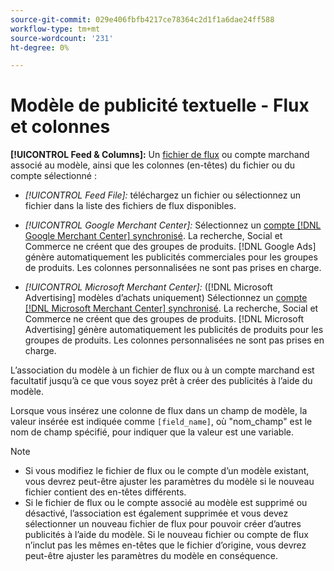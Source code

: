 ```yaml
---
source-git-commit: 029e406fbfb4217ce78364c2d1f1a6dae24ff588
workflow-type: tm+mt
source-wordcount: '231'
ht-degree: 0%

---
```

# Modèle de publicité textuelle - Flux et colonnes

**[!UICONTROL Feed & Columns]:** Un [ fichier de flux](/help/search-social-commerce/campaign-management/inventory-feeds/feed-files-manage.md) ou compte marchand associé au modèle, ainsi que les colonnes (en-têtes) du fichier ou du compte sélectionné :

* *[!UICONTROL Feed File]:* téléchargez un fichier ou sélectionnez un fichier dans la liste des fichiers de flux disponibles.

* *[!UICONTROL Google Merchant Center]:* Sélectionnez un [compte  [!DNL Google Merchant Center] synchronisé](/help/search-social-commerce/campaign-management/accounts/merchant-account-manage.md). La recherche, Social et Commerce ne créent que des groupes de produits. [!DNL Google Ads] génère automatiquement les publicités commerciales pour les groupes de produits. Les colonnes personnalisées ne sont pas prises en charge.

* *[!UICONTROL Microsoft Merchant Center]:* ([!DNL Microsoft Advertising] modèles d’achats uniquement) Sélectionnez un [compte  [!DNL Microsoft Merchant Center] synchronisé](/help/search-social-commerce/campaign-management/accounts/merchant-account-manage.md). La recherche, Social et Commerce ne créent que des groupes de produits. [!DNL Microsoft Advertising] génère automatiquement les publicités de produits pour les groupes de produits. Les colonnes personnalisées ne sont pas prises en charge.

L’association du modèle à un fichier de flux ou à un compte marchand est facultatif jusqu’à ce que vous soyez prêt à créer des publicités à l’aide du modèle.

Lorsque vous insérez une colonne de flux dans un champ de modèle, la valeur insérée est indiquée comme `[field_name]`, où &quot;nom_champ&quot; est le nom de champ spécifié, pour indiquer que la valeur est une variable.

>[!NOTE]
>
>* Si vous modifiez le fichier de flux ou le compte d’un modèle existant, vous devrez peut-être ajuster les paramètres du modèle si le nouveau fichier contient des en-têtes différents.
>* Si le fichier de flux ou le compte associé au modèle est supprimé ou désactivé, l’association est également supprimée et vous devez sélectionner un nouveau fichier de flux pour pouvoir créer d’autres publicités à l’aide du modèle. Si le nouveau fichier ou compte de flux n’inclut pas les mêmes en-têtes que le fichier d’origine, vous devrez peut-être ajuster les paramètres du modèle en conséquence.

